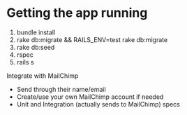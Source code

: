 # Getting the app running

1. bundle install
2. rake db:migrate && RAILS_ENV=test rake db:migrate
3. rake db:seed
4. rspec
5. rails s

Integrate with MailChimp
* Send through their name/email
* Create/use your own MailChimp account if needed
* Unit and Integration (actually sends to MailChimp) specs
